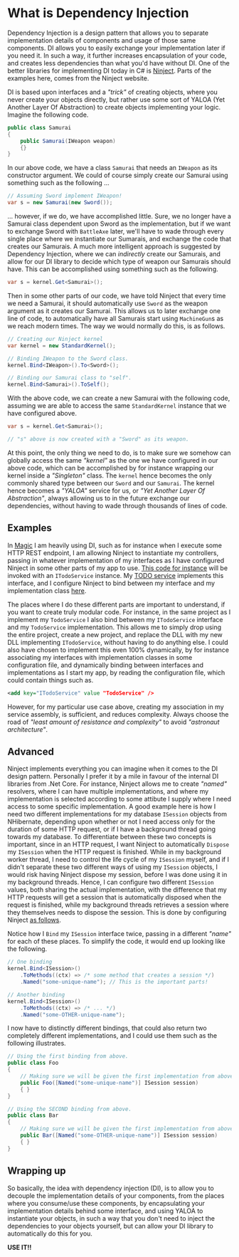 # What is Dependency Injection

Dependency Injection is a design pattern that allows you to separate implementation details of components and usage of those same components.
DI allows you to easily exchange your implementation later if you need it. In such a way, it further increases encapsulation
of your code, and creates less dependencies than what you'd have without DI. One of the better libraries for implementing DI
today in C# is [Ninject](http://www.ninject.org/). Parts of the examples here, comes from the Ninject website.

DI is based upon interfaces and a _"trick"_ of creating objects, where you never create your objects directly, but rather
use some sort of YALOA (Yet Another Layer Of Abstraction) to create objects implementing your logic. Imagine the following code.

```csharp
public class Samurai
{
    public Samurai(IWeapon weapon)
	{}
}
```

In our above code, we have a class `Samurai` that needs an `IWeapon` as its constructor argument. We could of course
simply create our Samurai using something such as the following ...

```csharp
// Assuming Sword implement IWeapon!
var s = new Samurai(new Sword());
```

... however, if we do, we have accomplished little. Sure, we no longer have a Samurai class dependent upon Sword as
the implementation, but if we want to exchange Sword with `BattleAxe` later, we'll have to wade through every single place
where we instantiate our Sumarais, and exchange the code that creates our Samurais. A much more intelligent approach
is suggested by Dependency Injection, where we can _indirectly_ create our Samurais, and allow for our DI library to
decide which type of weapon our Samurais should have. This can be accomplished using something such as the following.

```csharp
var s = kernel.Get<Samurai>();
```

Then in some other parts of our code, we have told Ninject that every time we need a Samurai, it should automatically
use `Sword` as the weapon argument as it creates our Samurai. This allows us to later exchange one line of code, to
automatically have all Samurais start using `MachineGun`s as we reach modern times. The way we would normally do this,
is as follows.

```csharp
// Creating our Ninject kernel
var kernel = new StandardKernel();

// Binding IWeapon to the Sword class.
kernel.Bind<IWeapon>().To<Sword>();

// Binding our Samurai class to "self".
kernel.Bind<Samurai>().ToSelf();
```

With the above code, we can create a new Samurai with the following code, assuming we are able to access the same `StandardKernel` instance
that we have configured above.

```csharp
var s = kernel.Get<Samurai>();

// "s" above is now created with a "Sword" as its weapon.
```

At this point, the only thing we need to do, is to make sure we somehow can globally access the same _"kernel"_ as the one we have configured
in our above code, which can be accomplished by for instance wrapping our kernel inside a _"Singleton"_ class. The `kernel` hence becomes
the only commonly shared type between our `Sword` and our `Samurai`. The kernel hence becomes a _"YALOA"_ service for us, or _"Yet Another Layer
Of Abstraction"_, always allowing us to in the future exchange our dependencies, without having to wade through thousands of lines of code.

## Examples

In [Magic](https://github.com/polterguy/magic) I am heavily using DI, such as for instance when I execute some HTTP REST endpoint, I
am allowing Ninject to instantiate my controllers, passing in whatever implementation of my interfaces as I have configured Ninject in some
other parts of my app to use. [This code for instance](https://github.com/polterguy/magic/blob/v2.2/modules/magic.todo/magic.todo.web.controller/TodosController.cs)
will be invoked with an `ITodoService` instance. My [TODO service](https://github.com/polterguy/magic/blob/v2.2/modules/magic.todo/magic.todo.services/TodoService.cs)
implements this interface, and I configure Ninject to bind between my interface and my implementation 
class [here](https://github.com/polterguy/magic/blob/v2.2/modules/magic.todo/magic.todo.services/init/ConfigureNinject.cs#L17).

The places where I do these different parts are important to understand, if you want to create truly modular code. For instance, in the same
project as I implement my `TodoService` I also bind between my `ITodoService` interface and my `TodoService` implementation. This allows
me to simply drop using the entire project, create a new project, and replace the DLL with my new DLL implementing `ITodoService`, without 
having to do anything else. I could also have chosen to implement this even 100% dynamically, by for instance associating my interfaces
with implementation classes in some configuration file, and dynamically binding between interfaces and implementations as I start my app,
by reading the configuration file, which could contain things such as.

```xml
<add key="ITodoService" value "TodoService" />
```

However, for my particular use case above, creating my association in my service assembly, is sufficient, and reduces complexity. Always
choose the road of _"least amount of resistance and complexity"_ to avoid _"astronaut architecture"_.

## Advanced

Ninject implements everything you can imagine when it comes to the DI design pattern. Personally I prefer it by a mile in favour of the
internal DI libraries from .Net Core. For instance, Ninject allows me to create _"named"_ resolvers, where I can have multiple implementations,
and where my implementation is selected according to some attibute I supply where I need access to some specific implementation. A good example
here is how I need two different implementations for my database `ISession` objects from NHibernate, depending upon whether or not I need 
access only for the duration of some HTTP request, or if I have a background thread going towards my database. To differentiate between these
two concepts is important, since in an HTTP request, I want Ninject to automatically `Dispose` my `ISession` when the HTTP request is
finished. While in my background worker thread, I need to control the life cycle of my `ISession` myself, and if I didn't separate
these two different ways of using my `ISession` objects, I would risk having Ninject dispose my session, before I was done using it in my
background threads. Hence, I can configure two different `ISession` values, both sharing the actual implementation, with the difference that
my HTTP requests will get a session that is automatically disposed when the request is finished, while my background threads retrieves a
session where they themselves needs to dispose the session. This is done by configuring
Ninject [as follows](https://github.com/polterguy/magic/blob/v2.2/magic.backend/init/InitializeDatabase.cs#L39).

Notice how I `Bind` my `ISession` interface twice, passing in a different _"name"_ for each of these places. To simplify the code, it
would end up looking like the following.

```csharp
// One binding
kernel.Bind<ISession>()
    .ToMethods((ctx) => /* some method that creates a session */)
	.Named("some-unique-name"); // This is the important parts!

// Another binding
kernel.Bind<ISession>()
    .ToMethods((ctx) => /* ... */)
	.Named("some-OTHER-unique-name");
```

I now have to distinctly different bindings, that could also return two completely different implementations, and I could use
them such as the following illustrates.

```csharp
// Using the first binding from above.
public class Foo
{
    // Making sure we will be given the first implementation from above.
    public Foo([Named("some-unique-name")] ISession session)
    { }
}

// Using the SECOND binding from above.
public class Bar
{
    // Making sure we will be given the first implementation from above.
    public Bar([Named("some-OTHER-unique-name")] ISession session)
    { }
}
```

## Wrapping up

So basically, the idea with dependency injection (DI), is to allow you to decouple the implementation details of your components,
from the places where you consume/use these components, by encapsulating your implementation details behind some interface, and
using YALOA to instantiate your objects, in such a way that you don't need to inject the dependencies to your objects yourself,
but can allow your DI library to automatically do this for you.

**USE IT!!**


